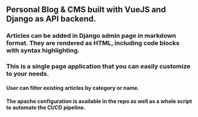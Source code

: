 ## Personal Blog & CMS built with VueJS and Django as API backend.

### Articles can be added in Django admin page in markdown format. They are rendered as HTML, including code blocks with syntax highlighting.

### This is a single page application that you can easily customize to your needs.

#### User can filter existing articles by category or name.

#### The apache configuration is available in the repo as well as a whole script to automate the CI/CD pipeline.

